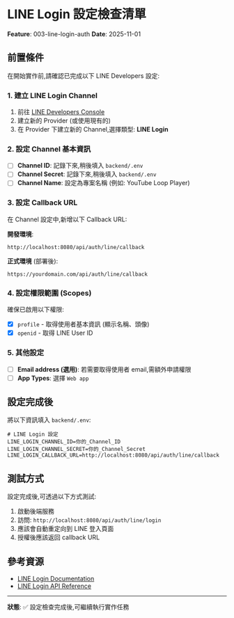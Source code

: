# LINE Login 設定檢查清單

**Feature**: 003-line-login-auth
**Date**: 2025-11-01

## 前置條件

在開始實作前,請確認已完成以下 LINE Developers 設定:

### 1. 建立 LINE Login Channel

1. 前往 [LINE Developers Console](https://developers.line.biz/console/)
2. 建立新的 Provider (或使用現有的)
3. 在 Provider 下建立新的 Channel,選擇類型: **LINE Login**

### 2. 設定 Channel 基本資訊

- [ ] **Channel ID**: 記錄下來,稍後填入 `backend/.env`
- [ ] **Channel Secret**: 記錄下來,稍後填入 `backend/.env`
- [ ] **Channel Name**: 設定為專案名稱 (例如: YouTube Loop Player)

### 3. 設定 Callback URL

在 Channel 設定中,新增以下 Callback URL:

**開發環境**:
```
http://localhost:8080/api/auth/line/callback
```

**正式環境** (部署後):
```
https://yourdomain.com/api/auth/line/callback
```

### 4. 設定權限範圍 (Scopes)

確保已啟用以下權限:
- [x] `profile` - 取得使用者基本資訊 (顯示名稱、頭像)
- [x] `openid` - 取得 LINE User ID

### 5. 其他設定

- [ ] **Email address (選用)**: 若需要取得使用者 email,需額外申請權限
- [ ] **App Types**: 選擇 `Web app`

## 設定完成後

將以下資訊填入 `backend/.env`:

```env
# LINE Login 設定
LINE_LOGIN_CHANNEL_ID=你的_Channel_ID
LINE_LOGIN_CHANNEL_SECRET=你的_Channel_Secret
LINE_LOGIN_CALLBACK_URL=http://localhost:8080/api/auth/line/callback
```

## 測試方式

設定完成後,可透過以下方式測試:

1. 啟動後端服務
2. 訪問: `http://localhost:8080/api/auth/line/login`
3. 應該會自動重定向到 LINE 登入頁面
4. 授權後應該返回 callback URL

## 參考資源

- [LINE Login Documentation](https://developers.line.biz/en/docs/line-login/)
- [LINE Login API Reference](https://developers.line.biz/en/reference/line-login/)

---

**狀態**: ✅ 設定檢查完成後,可繼續執行實作任務
